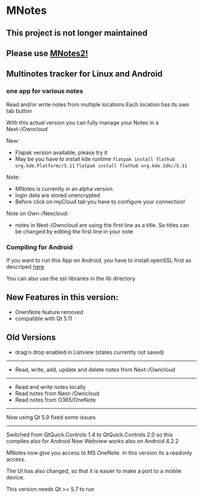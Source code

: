 # MNotes


## This project is not longer maintained
## Please use [MNotes2!](https://github.com/AlfredoCubitos/MNote2)

## Multinotes tracker for Linux and Android
### one app for various notes

Read and/or write notes from multiple locations
Each location has its own tab button

With this actual version you can fully manage your Notes
in a Next-/Owncloud

New:
* Flapak version available, please try it
* May be you have to install kde runtime 
    `flatpak install flathub org.kde.Platform//5.11`
    `flatpak install flathub org.kde.Sdk//5.11`

Note:
* MNotes is currently in an alpha version
* login data are stored unencrypted
* Before click on myCloud tab you have to configure your connection!

Note on Own-/Nexcloud:
* notes in Next-/Owncloud are using the first line as a title.
So titles can be changed by editing the first line in your note

### Compiling for Android

If you want to run this App on Android, you have to install openSSL first as descriped [here](https://bibuweb.de/2018/11/17/building-openssl-for-qt-and-android/)

You can also use the ssl-libraries in the lib directory



**New Features in this version:**
---------------------------------

* OnenNote feature removed
* compatible with Qt 5.11


**Old Versions**
---------------------------------

* drag'n drop enabled in Listview (states currently not saved)

-----------------------------

* Read, write, add, update and delete notes from Next-/Owncloud

-----------------------------

* Read and write notes locally
* Read notes from Next-/Owncloud
* Read notes from O365/OneNote 

-------------------------
Now using Qt 5.9
fixed some issues

-------------------------
Switched from QtQuick.Controls 1.4 to QtQuick.Controls 2.0 so this compiles also for Android
Now Webview works also on Android 4.2.2

MNotes now give you access to MS OneNote.
In this version its a readonly access.


The UI has also changed, so that it is easier to make a port to a mobile device.

This version needs Qt >= 5.7 to run

 
